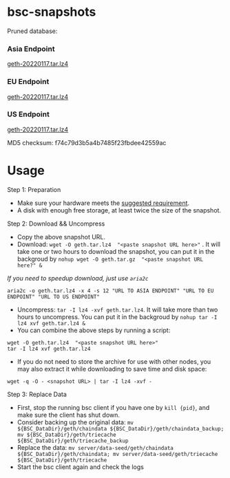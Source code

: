 
# bsc-snapshots

Pruned database:

### Asia Endpoint


[geth-20220117.tar.lz4
](https://tf-dex-prod-public-snapshot-site1.s3-accelerate.amazonaws.com/geth-20220117.tar.lz4?AWSAccessKeyId=AKIAYINE6SBQPUZDDRRO&Signature=qyxhr2pHX4SS%2FvAfwnz0qpNN%2BLo%3D&Expires=1645045634
)

### EU Endpoint


[geth-20220117.tar.lz4
](https://tf-dex-prod-public-snapshot.s3-accelerate.amazonaws.com/geth-20220117.tar.lz4?AWSAccessKeyId=AKIAYINE6SBQPUZDDRRO&Signature=9cUgGv383cnDTwzozh4PuaoMhHY%3D&Expires=1645045635
)


### US Endpoint


[geth-20220117.tar.lz4
](https://tf-dex-prod-public-snapshot-site3.s3-accelerate.amazonaws.com/geth-20220117.tar.lz4?AWSAccessKeyId=AKIAYINE6SBQPUZDDRRO&Signature=zv4mFTr20Kcc277AAxlsA0wjdQ4%3D&Expires=1645045635
)

MD5 checksum: f74c79d3b5a4b7485f23fbdee42559ac



# Usage 

Step 1: Preparation
- Make sure your hardware meets the [suggested requirement](https://docs.binance.org/smart-chain/developer/fullnode.html).
- A disk with enough free storage, at least twice the size of the snapshot.

Step 2: Download && Uncompress
- Copy the above snapshot URL.
- Download:  `wget -O geth.tar.lz4  "<paste snapshot URL here>"` . It will take one or two hours to download the snapshot, you can put it in the backgroud by `nohup wget -O geth.tar.gz  "<paste snapshot URL here?" &`


*If you need to speedup download, just use `aria2c`*
```
aria2c -o geth.tar.lz4 -x 4 -s 12 "URL TO ASIA ENDPOINT" "URL TO EU ENDPOINT" "URL TO US ENDPOINT"
```


- Uncompress: `tar -I lz4 -xvf geth.tar.lz4`. It will take more than two hours to uncompress. You can put it in the backgroud by `nohup tar -I lz4 xvf geth.tar.lz4 &`
- You can combine the above steps by running a script:
```
wget -O geth.tar.lz4  "<paste snapshot URL here>"
tar -I lz4 xvf geth.tar.lz4
```


- If you do not need to store the archive for use with other nodes, you may also extract it while downloading to save time and disk space:
```
wget -q -O - <snapshot URL> | tar -I lz4 -xvf -
```


Step 3: Replace Data
- First, stop the running bsc client if you have one by `kill {pid}`, and make sure the client has shut down.
- Consider backing up the original data: `mv ${BSC_DataDir}/geth/chaindata ${BSC_DataDir}/geth/chaindata_backup; mv ${BSC_DataDir}/geth/triecache ${BSC_DataDir}/geth/triecache_backup`
- Replace the data: `mv server/data-seed/geth/chaindata ${BSC_DataDir}/geth/chaindata; mv server/data-seed/geth/triecache ${BSC_DataDir}/geth/triecache`
- Start the bsc client again and check the logs

